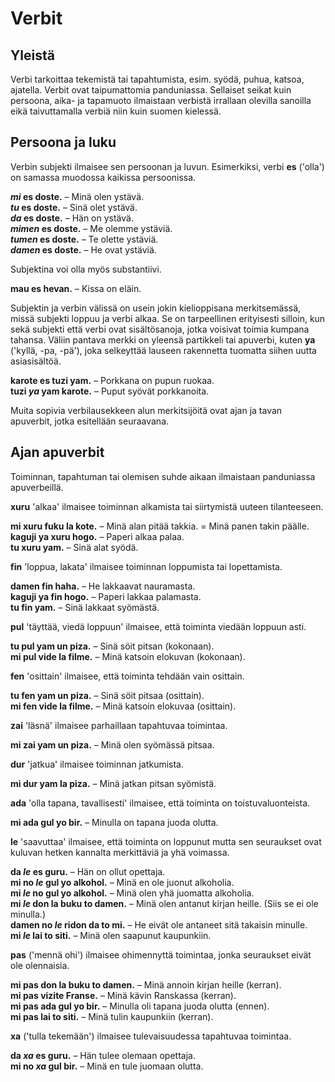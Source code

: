 # Verbit

## Yleistä

Verbi tarkoittaa tekemistä tai tapahtumista, esim. syödä, puhua, katsoa, ajatella.
Verbit ovat taipumattomia panduniassa.
Sellaiset seikat kuin persoona, aika- ja tapamuoto ilmaistaan verbistä irrallaan olevilla sanoilla
eikä taivuttamalla verbiä niin kuin suomen kielessä.

## Persoona ja luku

Verbin subjekti ilmaisee sen persoonan ja luvun.
Esimerkiksi, verbi
**es**
('olla') on samassa muodossa kaikissa persoonissa.

**_mi_ es doste.**
– Minä olen ystävä.  
**_tu_ es doste.**
– Sinä olet ystävä.  
**_da_ es doste.**
– Hän on ystävä.  
**_mimen_ es doste.**
– Me olemme ystäviä.  
**_tumen_ es doste.**
– Te olette ystäviä.  
**_damen_ es doste.**
– He ovat ystäviä.

Subjektina voi olla myös substantiivi.

**mau es hevan.**
– Kissa on eläin.

Subjektin ja verbin välissä on usein jokin kielioppisana merkitsemässä,
missä subjekti loppuu ja verbi alkaa.
Se on tarpeellinen erityisesti silloin, kun sekä subjekti että verbi ovat sisältösanoja,
jotka voisivat toimia kumpana tahansa.
Väliin pantava merkki on yleensä partikkeli tai apuverbi, kuten
**ya**
('kyllä, -pa, -pä'),
joka selkeyttää lauseen rakennetta
tuomatta siihen uutta asiasisältöä.

**karote es tuzi yam.**
– Porkkana on pupun ruokaa.  
**tuzi _ya_ yam karote.**
– Puput syövät porkkanoita.

Muita sopivia verbilausekkeen alun merkitsijöitä ovat ajan ja tavan apuverbit,
jotka esitellään seuraavana.


## Ajan apuverbit

Toiminnan, tapahtuman tai olemisen suhde aikaan ilmaistaan panduniassa apuverbeillä.

**xuru**
'alkaa'
ilmaisee toiminnan alkamista tai siirtymistä uuteen tilanteeseen.

**mi xuru fuku la kote.**
– Minä alan pitää takkia. = Minä panen takin päälle.  
**kaguji ya xuru hogo.**
– Paperi alkaa palaa.  
**tu xuru yam.**
– Sinä alat syödä.

**fin**
'loppua, lakata'
ilmaisee toiminnan loppumista tai lopettamista.

**damen fin haha.**
– He lakkaavat nauramasta.  
**kaguji ya fin hogo.**
– Paperi lakkaa palamasta.  
**tu fin yam.**
– Sinä lakkaat syömästä.

**pul**
'täyttää, viedä loppuun'
ilmaisee, että toiminta viedään loppuun asti.

**tu pul yam un piza.**
– Sinä söit pitsan (kokonaan).  
**mi pul vide la filme.**
– Minä katsoin elokuvan (kokonaan).

**fen**
'osittain'
ilmaisee, että toiminta tehdään vain osittain.

**tu fen yam un piza.**
– Sinä söit pitsaa (osittain).  
**mi fen vide la filme.**
– Minä katsoin elokuvaa (osittain).

**zai**
'läsnä'
ilmaisee parhaillaan tapahtuvaa toimintaa.

**mi zai yam un piza.**
– Minä olen syömässä pitsaa.

**dur**
'jatkua'
ilmaisee toiminnan jatkumista.

**mi dur yam la piza.**
– Minä jatkan pitsan syömistä.

**ada**
'olla tapana, tavallisesti'
ilmaisee, että toiminta on toistuvaluonteista.

**mi ada gul yo bir.**
– Minulla on tapana juoda olutta.

**le**
'saavuttaa'
ilmaisee, että toiminta on loppunut mutta sen seuraukset ovat kuluvan hetken kannalta merkittäviä ja yhä voimassa.

**da _le_ es guru.**
– Hän on ollut opettaja.  
**mi no _le_ gul yo alkohol.**
– Minä en ole juonut alkoholia.  
**mi _le_ no gul yo alkohol.**
– Minä olen yhä juomatta alkoholia.  
**mi _le_ don la buku to damen.**
– Minä olen antanut kirjan heille. (Siis se ei ole minulla.)  
**damen no _le_ ridon da to mi.**
– He eivät ole antaneet sitä takaisin minulle.  
**mi _le_ lai to siti.**
– Minä olen saapunut kaupunkiin.

**pas**
('mennä ohi')
ilmaisee ohimennyttä toimintaa, jonka seuraukset eivät ole olennaisia.

**mi pas don la buku to damen.**
– Minä annoin kirjan heille (kerran).  
**mi pas vizite Franse.**
– Minä kävin Ranskassa (kerran).  
**mi pas ada gul yo bir.**
– Minulla oli tapana juoda olutta (ennen).  
**mi pas lai to siti.**
– Minä tulin kaupunkiin (kerran).

**xa**
('tulla tekemään')
ilmaisee tulevaisuudessa tapahtuvaa toimintaa.

**da _xa_ es guru.**
– Hän tulee olemaan opettaja.  
**mi no _xa_ gul bir.**
– Minä en tule juomaan olutta.

